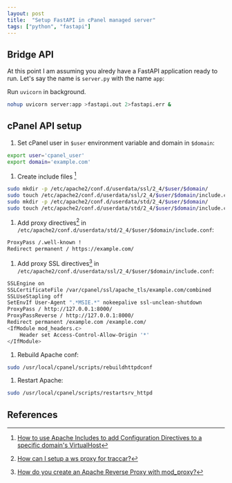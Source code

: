 ```yaml
---
layout: post
title:  "Setup FastAPI in cPanel managed server"
tags: ["python", "fastapi"]
---
```


## Bridge API

At this point I am assuming you alredy have a FastAPI application ready to run. Let's say the name is `server.py` with the name `app`:

Run `uvicorn` in background.

   ```bash
   nohup uvicorn server:app >fastapi.out 2>fastapi.err &
   ```
 
## cPanel API setup

1. Set cPanel user in `$user` environment variable and domain in `$domain`:

```bash
export user='cpanel_user'
export domain='example.com'
```

1. Create include files [^1]

```bash
sudo mkdir -p /etc/apache2/conf.d/userdata/ssl/2_4/$user/$domain/
sudo touch /etc/apache2/conf.d/userdata/ssl/2_4/$user/$domain/include.conf
sudo mkdir -p /etc/apache2/conf.d/userdata/std/2_4/$user/$domain/
sudo touch /etc/apache2/conf.d/userdata/std/2_4/$user/$domain/include.conf
```

1. Add proxy directives[^2] in `/etc/apache2/conf.d/userdata/std/2_4/$user/$domain/include.conf`:

```bash
ProxyPass /.well-known !
Redirect permanent / https://example.com/
```

1. Add proxy SSL directives[^3] in `/etc/apache2/conf.d/userdata/ssl/2_4/$user/$domain/include.conf`:

```bash
SSLEngine on
SSLCertificateFile /var/cpanel/ssl/apache_tls/example.com/combined
SSLUseStapling off
SetEnvIf User-Agent ".*MSIE.*" nokeepalive ssl-unclean-shutdown
ProxyPass / http://127.0.0.1:8000/
ProxyPassReverse / http://127.0.0.1:8000/
Redirect permanent /example.com /example.com/
<IfModule mod_headers.c>
	Header set Access-Control-Allow-Origin '*'
</IfModule>
```

1. Rebuild Apache conf: 

```bash
sudo /usr/local/cpanel/scripts/rebuildhttpdconf
```

1. Restart Apache: 

```bash
sudo /usr/local/cpanel/scripts/restartsrv_httpd
```

## References 

[^1]: [How to use Apache Includes to add Configuration Directives to a specific domain's VirtualHost](https://support.cpanel.net/hc/en-us/articles/360052925073)
[^2]: [How can I setup a ws proxy for traccar?](https://support.cpanel.net/hc/en-us/articles/1500002918142-How-can-I-setup-a-ws-proxy-for-traccar-)
[^3]: [How do you create an Apache Reverse Proxy with mod_proxy?](https://support.cpanel.net/hc/en-us/articles/1500011220222-How-do-you-create-an-Apache-Reverse-Proxy-with-mod-proxy-)
